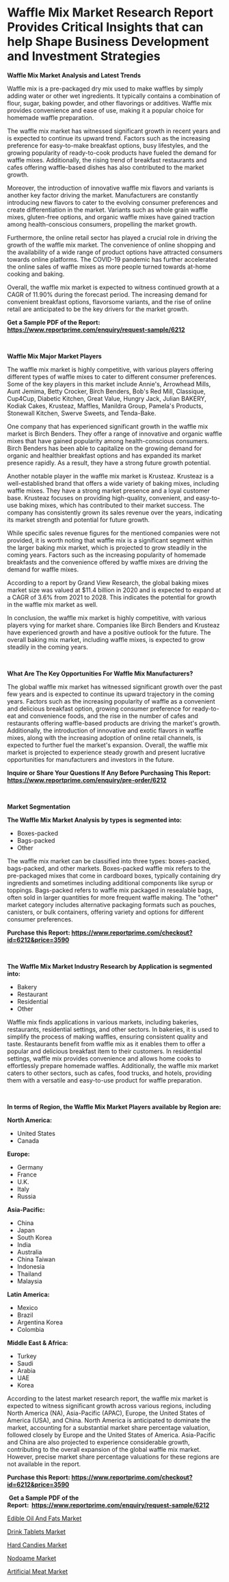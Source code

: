 <p><h1>Waffle Mix Market Research Report Provides Critical Insights that can help Shape Business Development and Investment Strategies</h1></p><p><strong>Waffle Mix Market Analysis and Latest Trends</strong></p>
<p><p>Waffle mix is a pre-packaged dry mix used to make waffles by simply adding water or other wet ingredients. It typically contains a combination of flour, sugar, baking powder, and other flavorings or additives. Waffle mix provides convenience and ease of use, making it a popular choice for homemade waffle preparation.</p><p>The waffle mix market has witnessed significant growth in recent years and is expected to continue its upward trend. Factors such as the increasing preference for easy-to-make breakfast options, busy lifestyles, and the growing popularity of ready-to-cook products have fueled the demand for waffle mixes. Additionally, the rising trend of breakfast restaurants and cafes offering waffle-based dishes has also contributed to the market growth.</p><p>Moreover, the introduction of innovative waffle mix flavors and variants is another key factor driving the market. Manufacturers are constantly introducing new flavors to cater to the evolving consumer preferences and create differentiation in the market. Variants such as whole grain waffle mixes, gluten-free options, and organic waffle mixes have gained traction among health-conscious consumers, propelling the market growth.</p><p>Furthermore, the online retail sector has played a crucial role in driving the growth of the waffle mix market. The convenience of online shopping and the availability of a wide range of product options have attracted consumers towards online platforms. The COVID-19 pandemic has further accelerated the online sales of waffle mixes as more people turned towards at-home cooking and baking.</p><p>Overall, the waffle mix market is expected to witness continued growth at a CAGR of 11.90% during the forecast period. The increasing demand for convenient breakfast options, flavorsome variants, and the rise of online retail are anticipated to be the key drivers for the market growth.</p></p>
<p><strong>Get a Sample PDF of the Report:&nbsp; <a href="https://www.reportprime.com/enquiry/request-sample/6212">https://www.reportprime.com/enquiry/request-sample/6212</a></strong></p>
<p>&nbsp;</p>
<p><strong>Waffle Mix Major Market Players</strong></p>
<p><p>The waffle mix market is highly competitive, with various players offering different types of waffle mixes to cater to different consumer preferences. Some of the key players in this market include Annie's, Arrowhead Mills, Aunt Jemima, Betty Crocker, Birch Benders, Bob's Red Mill, Classique, Cup4Cup, Diabetic Kitchen, Great Value, Hungry Jack, Julian BAKERY, Kodiak Cakes, Krusteaz, Maffles, Manildra Group, Pamela's Products, Stonewall Kitchen, Swerve Sweets, and Tenda-Bake.</p><p>One company that has experienced significant growth in the waffle mix market is Birch Benders. They offer a range of innovative and organic waffle mixes that have gained popularity among health-conscious consumers. Birch Benders has been able to capitalize on the growing demand for organic and healthier breakfast options and has expanded its market presence rapidly. As a result, they have a strong future growth potential.</p><p>Another notable player in the waffle mix market is Krusteaz. Krusteaz is a well-established brand that offers a wide variety of baking mixes, including waffle mixes. They have a strong market presence and a loyal customer base. Krusteaz focuses on providing high-quality, convenient, and easy-to-use baking mixes, which has contributed to their market success. The company has consistently grown its sales revenue over the years, indicating its market strength and potential for future growth.</p><p>While specific sales revenue figures for the mentioned companies were not provided, it is worth noting that waffle mix is a significant segment within the larger baking mix market, which is projected to grow steadily in the coming years. Factors such as the increasing popularity of homemade breakfasts and the convenience offered by waffle mixes are driving the demand for waffle mixes.</p><p>According to a report by Grand View Research, the global baking mixes market size was valued at $11.4 billion in 2020 and is expected to expand at a CAGR of 3.6% from 2021 to 2028. This indicates the potential for growth in the waffle mix market as well.</p><p>In conclusion, the waffle mix market is highly competitive, with various players vying for market share. Companies like Birch Benders and Krusteaz have experienced growth and have a positive outlook for the future. The overall baking mix market, including waffle mixes, is expected to grow steadily in the coming years.</p></p>
<p>&nbsp;</p>
<p><strong>What Are The Key Opportunities For Waffle Mix Manufacturers?</strong></p>
<p><p>The global waffle mix market has witnessed significant growth over the past few years and is expected to continue its upward trajectory in the coming years. Factors such as the increasing popularity of waffle as a convenient and delicious breakfast option, growing consumer preference for ready-to-eat and convenience foods, and the rise in the number of cafes and restaurants offering waffle-based products are driving the market's growth. Additionally, the introduction of innovative and exotic flavors in waffle mixes, along with the increasing adoption of online retail channels, is expected to further fuel the market's expansion. Overall, the waffle mix market is projected to experience steady growth and present lucrative opportunities for manufacturers and investors in the future.</p></p>
<p><strong>Inquire or Share Your Questions If Any Before Purchasing This Report: <a href="https://www.reportprime.com/enquiry/pre-order/6212">https://www.reportprime.com/enquiry/pre-order/6212</a></strong></p>
<p>&nbsp;</p>
<p><strong>Market Segmentation</strong></p>
<p><strong>The Waffle Mix Market Analysis by types is segmented into:</strong></p>
<p><ul><li>Boxes-packed</li><li>Bags-packed</li><li>Other</li></ul></p>
<p><p>The waffle mix market can be classified into three types: boxes-packed, bags-packed, and other markets. Boxes-packed waffle mix refers to the pre-packaged mixes that come in cardboard boxes, typically containing dry ingredients and sometimes including additional components like syrup or toppings. Bags-packed refers to waffle mix packaged in resealable bags, often sold in larger quantities for more frequent waffle making. The "other" market category includes alternative packaging formats such as pouches, canisters, or bulk containers, offering variety and options for different consumer preferences.</p></p>
<p><strong>Purchase this Report:&nbsp;<a href="https://www.reportprime.com/checkout?id=6212&price=3590">https://www.reportprime.com/checkout?id=6212&price=3590</a></strong></p>
<p>&nbsp;</p>
<p><strong>The Waffle Mix Market Industry Research by Application is segmented into:</strong></p>
<p><ul><li>Bakery</li><li>Restaurant</li><li>Residential</li><li>Other</li></ul></p>
<p><p>Waffle mix finds applications in various markets, including bakeries, restaurants, residential settings, and other sectors. In bakeries, it is used to simplify the process of making waffles, ensuring consistent quality and taste. Restaurants benefit from waffle mix as it enables them to offer a popular and delicious breakfast item to their customers. In residential settings, waffle mix provides convenience and allows home cooks to effortlessly prepare homemade waffles. Additionally, the waffle mix market caters to other sectors, such as cafes, food trucks, and hotels, providing them with a versatile and easy-to-use product for waffle preparation.</p></p>
<p>&nbsp;</p>
<p><strong>In terms of Region, the Waffle Mix Market Players available by Region are:</strong></p>
<p>
    <p> <strong> North America: </strong>
        <ul>
            <li>United States</li>
            <li>Canada</li>
        </ul>
        </p> 
    <p> <strong> Europe: </strong>
        <ul>
            <li>Germany</li>
            <li>France</li>
            <li>U.K.</li>
            <li>Italy</li>
            <li>Russia</li>
        </ul>
        </p> 
    <p> <strong> Asia-Pacific: </strong>
        <ul>
            <li>China</li>
            <li>Japan</li>
            <li>South Korea</li>
            <li>India</li>
            <li>Australia</li>
            <li>China Taiwan</li>
            <li>Indonesia</li>
            <li>Thailand</li>
            <li>Malaysia</li>
        </ul>
        </p> 
    <p> <strong> Latin America: </strong>
        <ul>
            <li>Mexico</li>
            <li>Brazil</li>
            <li>Argentina Korea</li>
            <li>Colombia</li>
        </ul>
        </p> 
    <p> <strong> Middle East & Africa: </strong>
        <ul>
            <li>Turkey</li>
            <li>Saudi</li>
            <li>Arabia</li>
            <li>UAE</li>
            <li>Korea</li>
        </ul>
    </p>
    </p>
<p><p>According to the latest market research report, the waffle mix market is expected to witness significant growth across various regions, including North America (NA), Asia-Pacific (APAC), Europe, the United States of America (USA), and China. North America is anticipated to dominate the market, accounting for a substantial market share percentage valuation, followed closely by Europe and the United States of America. Asia-Pacific and China are also projected to experience considerable growth, contributing to the overall expansion of the global waffle mix market. However, precise market share percentage valuations for these regions are not available in the report.</p></p>
<p><strong>Purchase this Report: <a href="https://www.reportprime.com/checkout?id=6212&price=3590">https://www.reportprime.com/checkout?id=6212&price=3590</a></strong></p>
<p>&nbsp;<strong>Get a Sample PDF of the Report:&nbsp;&nbsp;<a href="https://www.reportprime.com/enquiry/request-sample/6212">https://www.reportprime.com/enquiry/request-sample/6212</a></strong></p>
<p><strong></strong></p>
<p><p><a href="https://github.com/amonskiyk/Market-Research-Report-List-2/blob/main/edible-oil-and-fats-market.md">Edible Oil And Fats Market</a></p><p><a href="https://github.com/markusgodoy/Market-Research-Report-List-1/blob/main/drink-tablets-market.md">Drink Tablets Market</a></p><p><a href="https://github.com/julyju69/Market-Research-Report-List-1/blob/main/hard-candies-market.md">Hard Candies Market</a></p><p><a href="https://github.com/joannesouthgate/Market-Research-Report-List-1/blob/main/nodoame-market.md">Nodoame Market</a></p><p><a href="https://github.com/nathandecarvalho/Market-Research-Report-List-1/blob/main/artificial-meat-market.md">Artificial Meat Market</a></p></p>